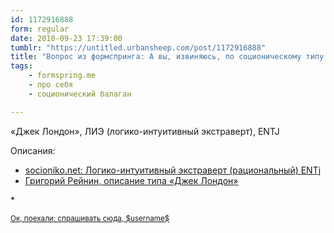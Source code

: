 ```yaml
---
id: 1172916888
form: regular
date: 2010-09-23 17:39:00
tumblr: "https://untitled.urbansheep.com/post/1172916888"
title: "Вопрос из формспринга: А вы, извиняюсь, по соционическому типу кто будете? "
tags:
    - formspring.me
    - про себя
    - соционический балаган

---
```


<p class="formspringmeAnswer">«Джек Лондон», ЛИЭ (логико-интуитивный экстраверт), ENTJ</p>

<p>Описания:</p>

<ul><li><a href="http://www.socioniko.net/ru/1.1.types/pt.html">socioniko.net: Логико-интуитивный экстраверт (рациональный) ENTj</a></li>
<li><a href="http://www.isra-trainings.com/reinin/socionics/london.html">Григорий Рейнин, описание типа «Джек Лондон»</a></li>
</ul><p>*</p>

<p class="formspringmeFooter">
    <small><a href="http://formspring.me/urbansheep?utm_medium=social&amp;utm_source=tumblr&amp;utm_campaign=shareanswer">Ок, поехали: спрашивать сюда, $username$</a></small>
</p>

